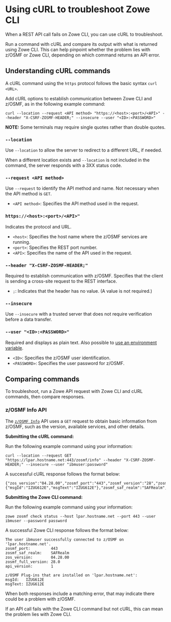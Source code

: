 # Using cURL to troubleshoot Zowe CLI

When a REST API call fails on Zowe CLI, you can use cURL to troubleshoot.

Run a command with cURL and compare its output with what is returned using Zowe CLI. This can help pinpoint whether the problem lies with z/OSMF or Zowe CLI, depending on which command returns an API error.

## Understanding cURL commands

A cURL command using the `https` protocol follows the basic syntax `curl <URL>`.

Add cURL options to establish communication between Zowe CLI and z/OSMF, as in the following example command:

```
curl --location --request <API method> "https://<host>:<port>/<API>" --header "X-CSRF-ZOSMF-HEADER;" --insecure --user "<ID>:<PASSWORD>"
```
**NOTE:** Some terminals may require single quotes rather than double quotes.


### `--location`

Use `--location` to allow the server to redirect to a different URL, if needed. 

When a different location exists and `--location` is not included in the command, the server responds with a 3XX status code.

### `--request <API method>`

Use `--request` to identify the API method and name. Not necessary when the API method is `GET`.

- `<API method>`: Specifies the API method used in the request.

### `https://<host>:<port>/<API>"`

Indicates the protocol and URL.

- `<host>`: Specifies the host name where the z/OSMF services are running.
- `<port>`: Specifies the REST port number.
- `<API>`: Specifies the name of the API used in the request.

### `--header "X-CSRF-ZOSMF-HEADER;"`

Required to establish communication with z/OSMF. Specifies that the client is sending a cross-site request to the REST interface.

- `;`: Indicates that the header has no value. (A value is not required.)

### `--insecure`

Use `--insecure` with a trusted server that does not require verification before a data transfer.

### `--user "<ID>:<PASSWORD>"`

Required and displays as plain text. Also possible to [use an environment variable](../../user-guide/cli-using-using-environment-variables.md).

- `<ID>`: Specifies the z/OSMF user identification.
- `<PASSWORD>`: Specifies the user password for z/OSMF.

## Comparing commands

To troubleshoot, run a Zowe API request with Zowe CLI and cURL commands, then compare responses.

### z/OSMF Info API

The [`z/OSMF Info`](https://www.ibm.com/docs/en/zos/2.5.0?topic=service-retrieve-zosmf-information) API uses a `GET` request to obtain basic information from z/OSMF, such as the version, available services, and other details.


**Submitting the cURL command:**

Run the following example command using your information:

```
curl --location --request GET "https://lpar.hostname.net:443/zosmf/info" --header "X-CSRF-ZOSMF-HEADER;" --insecure --user "ibmuser:password"
```
A successful cURL response follows the format below:
```
{"zos_version":"04.28.00","zosmf_port":"443","zosmf_version":"28","zosmf_hostname":"lpar.hostname.net","plugins":{"msgId":"IZUG612E","msgText":"IZUG612E"},"zosmf_saf_realm":"SAFRealm","zosmf_full_version":"28.0","api_version":"1"}
```

**Submitting the Zowe CLI command:**

Run the following example command using your information:

```
zowe zosmf check status --host lpar.hostname.net --port 443 --user ibmuser --password password
```

A successful Zowe CLI response follows the format below:

```
The user ibmuser successfully connected to z/OSMF on 'lpar.hostname.net'.
zosmf_port:         443
zosmf_saf_realm:    SAFRealm
zos_version:        04.28.00
zosmf_full_version: 28.0
api_version:        1

z/OSMF Plug-ins that are installed on 'lpar.hostname.net':
msgId:   IZUG612E
msgText: IZUG612E
```
When both responses include a matching error, that may indicate there could be a problem with z/OSMF.

If an API call fails with the Zowe CLI command but not cURL, this can mean the problem lies with Zowe CLI.
